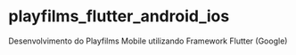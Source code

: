 # playfilms_flutter_android_ios
Desenvolvimento do Playfilms Mobile utilizando Framework Flutter (Google)
